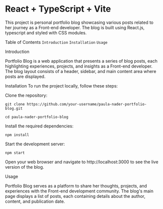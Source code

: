 # React + TypeScript + Vite

This project is personal portfolio blog showcasing various posts related to her journey as a Front-end developer. The blog is built using React.js, typescript and styled with CSS modules.

Table of Contents
`Introduction`
`Installation`
`Usage`

Introduction

Portfolio Blog is a web application that presents a series of blog posts, each highlighting experiences, projects, and insights as a Front-end developer. The blog layout consists of a header, sidebar, and main content area where posts are displayed.

Installation
To run the project locally, follow these steps:

Clone the repository:

`git clone https://github.com/your-username/paula-nader-portfolio-blog.git`

`cd paula-nader-portfolio-blog`

Install the required dependencies:

`npm install`

Start the development server:

`npm start`

Open your web browser and navigate to http://localhost:3000 to see the live version of the blog.

Usage

Portfolio Blog serves as a platform  to share her thoughts, projects, and experiences with the Front-end development community. The blog's main page displays a list of posts, each containing details about the author, content, and publication date.
